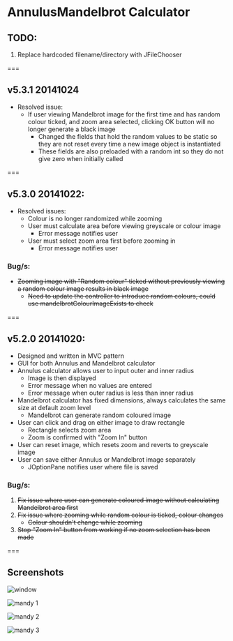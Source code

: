 # AnnulusMandelbrot Calculator

## TODO:

1. Replace hardcoded filename/directory with JFileChooser

===

## v5.3.1 20141024

- Resolved issue:
	- If user viewing Mandelbrot image for the first time and has random colour ticked, and zoom area selected, clicking OK button will no longer generate a black image
		- Changed the fields that hold the random values to be static so they are not reset every time a new image object is instantiated
		- These fields are also preloaded with a random int so they do not give zero when initially called

===

## v5.3.0 20141022:

- Resolved issues:
	- Colour is no longer randomized while zooming
	- User must calculate area before viewing greyscale or colour image
		- Error message notifies user
	- User must select zoom area first before zooming in
		- Error message notifies user

### Bug/s:

- ~~Zooming image with "Random colour" ticked without previously viewing a random colour image results in black image~~
	- ~~Need to update the controller to introduce random colours, could use mandelbrotColourImageExists to check~~

===

## v5.2.0 20141020:

- Designed and written in MVC pattern
- GUI for both Annulus and Mandelbrot calculator
- Annulus calculator allows user to input outer and inner radius
	- Image is then displayed
	- Error message when no values are entered
	- Error message when outer radius is less than inner radius
- Mandelbrot calculator has fixed dimensions, always calculates the same size at default zoom level
	- Mandelbrot can generate random coloured image
- User can click and drag on either image to draw rectangle
	- Rectangle selects zoom area
	- Zoom is confirmed with "Zoom In" button
- User can reset image, which resets zoom and reverts to greyscale image
- User can save either Annulus or Mandelbrot image separately
	- JOptionPane notifies user where file is saved

### Bug/s:

1. ~~Fix issue where user can generate coloured image without calculating Mandelbrot area first~~
2. ~~Fix issue where zooming while random colour is ticked, colour changes~~
	- ~~Colour shouldn't change while zooming~~
3. ~~Stop "Zoom In" button from working if no zoom selection has been made~~

===

## Screenshots

![window](http://i.imgur.com/XBpWOmP.png)

![mandy 1](http://i.imgur.com/Sg2l7d8.png)

![mandy 2](http://i.imgur.com/rwJM5ds.png)

![mandy 3](http://i.imgur.com/03G21iu.png)